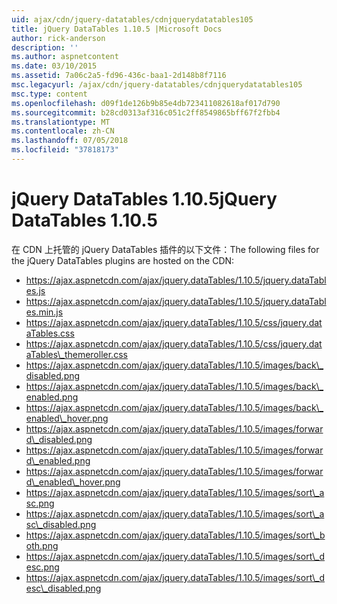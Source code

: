 ```yaml
---
uid: ajax/cdn/jquery-datatables/cdnjquerydatatables105
title: jQuery DataTables 1.10.5 |Microsoft Docs
author: rick-anderson
description: ''
ms.author: aspnetcontent
ms.date: 03/10/2015
ms.assetid: 7a06c2a5-fd96-436c-baa1-2d148b8f7116
msc.legacyurl: /ajax/cdn/jquery-datatables/cdnjquerydatatables105
msc.type: content
ms.openlocfilehash: d09f1de126b9b85e4db723411082618af017d790
ms.sourcegitcommit: b28cd0313af316c051c2ff8549865bff67f2fbb4
ms.translationtype: MT
ms.contentlocale: zh-CN
ms.lasthandoff: 07/05/2018
ms.locfileid: "37818173"
---
```

<a name="jquery-datatables-1105"></a><span data-ttu-id="5c5ba-102">jQuery DataTables 1.10.5</span><span class="sxs-lookup"><span data-stu-id="5c5ba-102">jQuery DataTables 1.10.5</span></span>
====================
<span data-ttu-id="5c5ba-103">在 CDN 上托管的 jQuery DataTables 插件的以下文件：</span><span class="sxs-lookup"><span data-stu-id="5c5ba-103">The following files for the jQuery DataTables plugins are hosted on the CDN:</span></span>

- https://ajax.aspnetcdn.com/ajax/jquery.dataTables/1.10.5/jquery.dataTables.js
- https://ajax.aspnetcdn.com/ajax/jquery.dataTables/1.10.5/jquery.dataTables.min.js
- https://ajax.aspnetcdn.com/ajax/jquery.dataTables/1.10.5/css/jquery.dataTables.css
- https://ajax.aspnetcdn.com/ajax/jquery.dataTables/1.10.5/css/jquery.dataTables\_themeroller.css
- https://ajax.aspnetcdn.com/ajax/jquery.dataTables/1.10.5/images/back\_disabled.png
- https://ajax.aspnetcdn.com/ajax/jquery.dataTables/1.10.5/images/back\_enabled.png
- https://ajax.aspnetcdn.com/ajax/jquery.dataTables/1.10.5/images/back\_enabled\_hover.png
- https://ajax.aspnetcdn.com/ajax/jquery.dataTables/1.10.5/images/forward\_disabled.png
- https://ajax.aspnetcdn.com/ajax/jquery.dataTables/1.10.5/images/forward\_enabled.png
- https://ajax.aspnetcdn.com/ajax/jquery.dataTables/1.10.5/images/forward\_enabled\_hover.png
- https://ajax.aspnetcdn.com/ajax/jquery.dataTables/1.10.5/images/sort\_asc.png
- https://ajax.aspnetcdn.com/ajax/jquery.dataTables/1.10.5/images/sort\_asc\_disabled.png
- https://ajax.aspnetcdn.com/ajax/jquery.dataTables/1.10.5/images/sort\_both.png
- https://ajax.aspnetcdn.com/ajax/jquery.dataTables/1.10.5/images/sort\_desc.png
- https://ajax.aspnetcdn.com/ajax/jquery.dataTables/1.10.5/images/sort\_desc\_disabled.png
